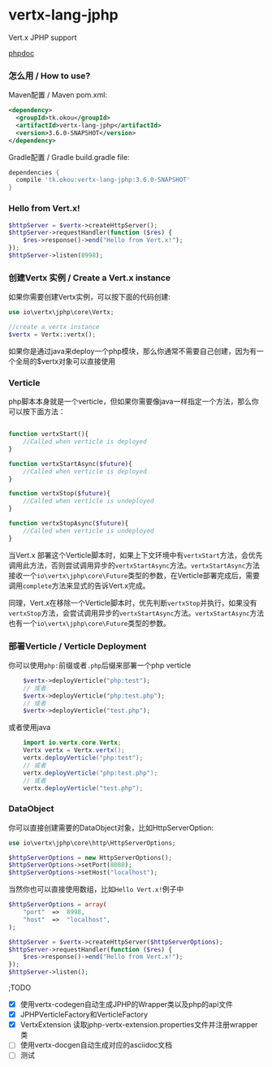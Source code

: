 # vertx-lang-jphp
Vert.x JPHP support

[phpdoc](https://vertx.okou.tk/phpdoc/index.html)

### 怎么用 / How to use?

Maven配置 / Maven pom.xml:
```xml
<dependency>
  <groupId>tk.okou</groupId>
  <artifactId>vertx-lang-jphp</artifactId>
  <version>3.6.0-SNAPSHOT</version>
</dependency>
```

Gradle配置 / Gradle build.gradle file:
```groovy
dependencies {
  compile 'tk.okou:vertx-lang-jphp:3.6.0-SNAPSHOT'
}
```

### Hello from Vert.x!

```php
$httpServer = $vertx->createHttpServer();
$httpServer->requestHandler(function ($res) {
    $res->response()->end("Hello from Vert.x!");
});
$httpServer->listen(8998);
```

### 创建Vertx 实例 / Create a Vert.x instance

如果你需要创建Vertx实例，可以按下面的代码创建:

```php
use io\vertx\jphp\core\Vertx;

//create a vertx instance
$vertx = Vertx::vertx();
```

如果你是通过java来deploy一个php模块，那么你通常不需要自己创建，因为有一个全局的$vertx对象可以直接使用

### Verticle

php脚本本身就是一个verticle，但如果你需要像java一样指定一个方法，那么你可以按下面方法：

```php

function vertxStart(){
    //Called when verticle is deployed
}

function vertxStartAsync($future){
    //Called when verticle is deployed
}

function vertxStop($future){
    //Called when verticle is undeployed
}

function vertxStopAsync($future){
    //Called when verticle is undeployed
}

```

当Vert.x 部署这个Verticle脚本时，如果上下文环境中有`vertxStart`方法，会优先调用此方法，否则尝试调用异步的`vertxStartAsync`方法。`vertxStartAsync`方法接收一个`io\vertx\jphp\core\Future`类型的参数，在Verticle部署完成后，需要调用`complete`方法来显式的告诉Vert.x完成。

同理，Vert.x在移除一个Verticle脚本时，优先判断`vertxStop`并执行，如果没有`vertxStop`方法，会尝试调用异步的`vertxStartAsync`方法。`vertxStartAsync`方法也有一个`io\vertx\jphp\core\Future`类型的参数。

### 部署Verticle / Verticle Deployment

你可以使用`php:`前缀或者`.php`后缀来部署一个php verticle

```php
    $vertx->deployVerticle("php:test");
    // 或者
    $vertx->deployVerticle("php:test.php");
    // 或者
    $vertx->deployVerticle("test.php");
```

或者使用java
```java
    import io.vertx.core.Vertx;
    Vertx vertx = Vertx.vertx();
    vertx.deployVerticle("php:test");
    // 或者
    vertx.deployVerticle("php:test.php");
    // 或者
    vertx.deployVerticle("test.php");
```

### DataObject
你可以直接创建需要的DataObject对象，比如HttpServerOption:

```php
use io\vertx\jphp\core\http\HttpServerOptions;

$httpServerOptions = new HttpServerOptions();
$httpServerOptions->setPort(8080);
$httpServerOptions->setHost("localhost");
```

当然你也可以直接使用数组，比如`Hello Vert.x!`例子中
```php
$httpServerOptions = array(
    "port"  =>  8998,
    "host"  =>  "localhost",
);

$httpServer = $vertx->createHttpServer($httpServerOptions);
$httpServer->requestHandler(function ($res) {
    $res->response()->end("Hello from Vert.x!");
});
$httpServer->listen();
```



;TODO

- [x] 使用vertx-codegen自动生成JPHP的Wrapper类以及php的api文件
- [x] JPHPVerticleFactory和VerticleFactory
- [x] VertxExtension 读取jphp-vertx-extension.properties文件并注册wrapper类
- [ ] 使用vertx-docgen自动生成对应的asciidoc文档
- [ ] 测试
